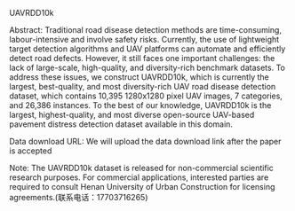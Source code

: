 UAVRDD10k 

Abstract: Traditional road disease detection methods are time-consuming, labour-intensive and involve safety risks. Currently, the use of lightweight target detection algorithms and UAV platforms can automate and efficiently detect road defects. However, it still faces one important challenges: the lack of large-scale, high-quality, and diversity-rich benchmark datasets. To address these issues, we construct UAVRDD10k, which is currently the largest, best-quality, and most diversity-rich UAV road disease detection dataset, which contains 10,395 1280x1280 pixel UAV images, 7 categories, and 26,386 instances. To the best of our knowledge, UAVRDD10k is the largest, highest-quality, and most diverse open-source UAV-based pavement distress detection dataset available in this domain.


Data download URL: We will upload the data download link after the paper is accepted


Note: The UAVRDD10k dataset is released for non-commercial scientific research purposes. For commercial applications, interested parties are required to consult Henan University of Urban Construction for licensing agreements.(联系电话：17703716265)


